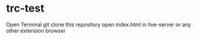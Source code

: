 # trc-test

Open Terminal
git clone this repository 
open index.html in live-server or any other extension browser
